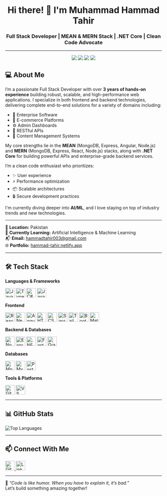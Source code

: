 <h1 align="center">Hi there! 👋 I'm Muhammad Hammad Tahir</h1>

<h3 align="center">Full Stack Developer | MEAN & MERN Stack | .NET Core | Clean Code Advocate</h3>

---

<p align="center">
  <a href="mailto:hammadtahir003@gmail.com"><img src="https://img.shields.io/badge/Email-hammadtahir003@gmail.com-red?style=for-the-badge&logo=gmail&logoColor=white" /></a>
  <a href="http://hammad-tahir.netlify.app" target="_blank"><img src="https://img.shields.io/badge/Portfolio-Visit-3c9?style=for-the-badge&logo=google-chrome&logoColor=white" /></a>
  <a href="https://www.linkedin.com/in/muhammad-hammad-tahir-575938212/" target="_blank"><img src="https://img.shields.io/badge/LinkedIn-Connect-blue?style=for-the-badge&logo=linkedin&logoColor=white" /></a>
  <a href="https://github.com/hammadtahir0000" target="_blank"><img src="https://img.shields.io/badge/GitHub-Follow-black?style=for-the-badge&logo=github&logoColor=white" /></a>
</p>

💻 **About Me**
---

I’m a passionate Full Stack Developer with over **3 years of hands-on experience** building robust, scalable, and high-performance web applications. I specialize in both frontend and backend technologies, delivering complete end-to-end solutions for a variety of domains including:

- 💼 Enterprise Software  
- 🛒 E-commerce Platforms  
- ⚙️ Admin Dashboards  
- 🔗 RESTful APIs  
- 🧾 Content Management Systems

My core strengths lie in the **MEAN** (MongoDB, Express, Angular, Node.js) and **MERN** (MongoDB, Express, React, Node.js) stacks, along with **.NET Core** for building powerful APIs and enterprise-grade backend services.

I’m a clean code enthusiast who prioritizes:
- ✨ User experience
- ⚡ Performance optimization
- 📦 Scalable architectures
- 🔒 Secure development practices

I'm currently diving deeper into **AI/ML**, and I love staying on top of industry trends and new technologies.

---

📍 **Location:** Pakistan  
🧠 **Currently Learning:** Artificial Intelligence & Machine Learning  
📬 **Email:** [hammadtahir003@gmail.com](mailto:hammadtahir003@gmail.com)  
🌐 **Portfolio:** [hammad-tahir.netlify.app](http://hammad-tahir.netlify.app/)  

---

🛠️ **Tech Stack**
---

**Languages & Frameworks**
<p>
  <img src="https://raw.githubusercontent.com/danielcranney/readme-generator/main/public/icons/skills/javascript-colored.svg" height="30" alt="JavaScript" title="JavaScript"/>
  <img src="https://raw.githubusercontent.com/danielcranney/readme-generator/main/public/icons/skills/typescript-colored.svg" height="30" alt="TypeScript" title="TypeScript"/>
  <img src="https://raw.githubusercontent.com/danielcranney/readme-generator/main/public/icons/skills/csharp-colored.svg" height="30" alt="C#" title="C#"/>
  <img src="https://raw.githubusercontent.com/danielcranney/readme-generator/main/public/icons/skills/java-colored.svg" height="30" alt="Java" title="Java"/>
</p>

**Frontend**
<p>
  <img src="https://raw.githubusercontent.com/danielcranney/readme-generator/main/public/icons/skills/react-colored.svg" height="30" alt="React" title="React"/>
  <img src="https://raw.githubusercontent.com/danielcranney/readme-generator/main/public/icons/skills/nextjs-colored.svg" height="30" alt="Next.js" title="Next.js"/>
  <img src="https://raw.githubusercontent.com/danielcranney/readme-generator/main/public/icons/skills/angularjs-colored.svg" height="30" alt="Angular" title="Angular"/>
  <img src="https://raw.githubusercontent.com/danielcranney/readme-generator/main/public/icons/skills/html5-colored.svg" height="30" alt="HTML5" title="HTML5"/>
  <img src="https://raw.githubusercontent.com/danielcranney/readme-generator/main/public/icons/skills/css3-colored.svg" height="30" alt="CSS3" title="CSS3"/>
  <img src="https://raw.githubusercontent.com/danielcranney/readme-generator/main/public/icons/skills/sass-colored.svg" height="30" alt="Sass" title="Sass"/>
  <img src="https://raw.githubusercontent.com/danielcranney/readme-generator/main/public/icons/skills/tailwindcss-colored.svg" height="30" alt="Tailwind CSS" title="Tailwind CSS"/>
  <img src="https://raw.githubusercontent.com/danielcranney/readme-generator/main/public/icons/skills/bootstrap-colored.svg" height="30" alt="Bootstrap" title="Bootstrap"/>
  <img src="https://raw.githubusercontent.com/danielcranney/readme-generator/main/public/icons/skills/materialui-colored.svg" height="30" alt="Material UI" title="Material UI"/>
</p>

**Backend & Databases**
<p>
  <img src="https://raw.githubusercontent.com/danielcranney/readme-generator/main/public/icons/skills/nodejs-colored.svg" height="30" alt="Node.js" title="Node.js"/>
  <img src="https://raw.githubusercontent.com/danielcranney/readme-generator/main/public/icons/skills/express-colored.svg" height="30" alt="Express.js" title="Express.js"/>
  <img src="https://raw.githubusercontent.com/danielcranney/readme-generator/main/public/icons/skills/dot-net-colored.svg" height="30" alt=".NET Core" title=".NET Core"/>
  <img src="https://raw.githubusercontent.com/danielcranney/readme-generator/main/public/icons/skills/fastapi-colored.svg" height="30" alt="FastAPI" title="FastAPI"/>
  <img src="https://raw.githubusercontent.com/danielcranney/readme-generator/main/public/icons/skills/graphql-colored.svg" height="30" alt="GraphQL" title="GraphQL"/>
</p>

**Databases**
<p>
  <img src="https://raw.githubusercontent.com/danielcranney/readme-generator/main/public/icons/skills/mongodb-colored.svg" height="30" alt="MongoDB" title="MongoDB"/>
  <img src="https://raw.githubusercontent.com/danielcranney/readme-generator/main/public/icons/skills/mysql-colored.svg" height="30" alt="MySQL" title="MySQL"/>
  <img src="https://raw.githubusercontent.com/danielcranney/readme-generator/main/public/icons/skills/postgresql-colored.svg" height="30" alt="PostgreSQL" title="PostgreSQL"/>
</p>

**Tools & Platforms**
<p>
  <img src="https://raw.githubusercontent.com/danielcranney/readme-generator/main/public/icons/skills/git-colored.svg" height="30" alt="Git" title="Git"/>
  <img src="https://raw.githubusercontent.com/danielcranney/readme-generator/main/public/icons/skills/visualstudiocode-colored.svg" height="30" alt="VS Code" title="VS Code"/>
</p>

---

📊 **GitHub Stats**
---

![Top Languages](https://github-readme-stats.vercel.app/api/top-langs/?username=hammadtahir0000&langs_count=10&title_color=0891b2&text_color=ffffff&icon_color=0891b2&bg_color=1c1917&hide_border=true&locale=en&custom_title=Top%20Languages)

---

📫 **Connect With Me**
---

<p align="left">
  <a href="https://github.com/hammadtahir0000" target="_blank">
    <img src="https://raw.githubusercontent.com/danielcranney/readme-generator/main/public/icons/socials/github.svg" height="30" alt="GitHub" title="GitHub"/>
  </a>
  <a href="https://www.linkedin.com/in/muhammad-hammad-tahir-575938212/" target="_blank">
    <img src="https://raw.githubusercontent.com/danielcranney/readme-generator/main/public/icons/socials/linkedin.svg" height="30" alt="LinkedIn" title="LinkedIn"/>
  </a>
</p>

---

🎯 *“Code is like humor. When you have to explain it, it’s bad.”*  
Let’s build something amazing together!

























